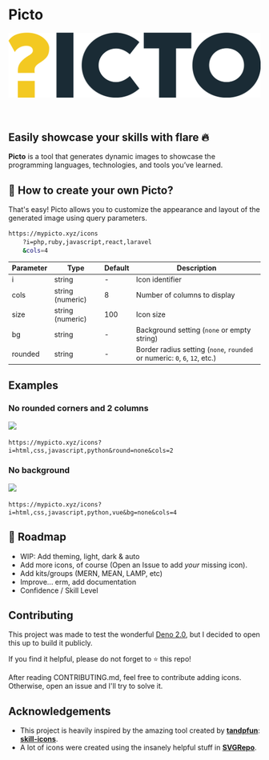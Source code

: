 # Picto

<center>
    <img src="public/picto.svg">
</center>

<br>
<br>

## Easily showcase your skills with flare 🔥

**Picto** is a tool that generates dynamic images to showcase the programming
languages, technologies, and tools you’ve learned.

## 🤔 How to create your own **Picto**?

That's easy! Picto allows you to customize the appearance and layout of the
generated image using query parameters.

```sh
https://mypicto.xyz/icons
    ?i=php,ruby,javascript,react,laravel
    &cols=4
```

| Parameter | Type             | Default | Description                                                                |
| --------- | ---------------- | ------- | -------------------------------------------------------------------------- |
| i         | string           | -       | Icon identifier                                                            |
| cols      | string (numeric) | 8       | Number of columns to display                                               |
| size      | string (numeric) | 100     | Icon size                                                                  |
| bg        | string           | -       | Background setting (`none` or empty string)                                |
| rounded   | string           | -       | Border radius setting (`none`, `rounded` or numeric: `0`, `6`, `12`, etc.) |

## Examples

### No rounded corners and 2 columns

<img src="https://mypicto.xyz/icons?i=html,css,javascript,python&round=none&cols=2&size=22">

```
https://mypicto.xyz/icons?i=html,css,javascript,python&round=none&cols=2
```

### No background

<img src="https://mypicto.xyz/icons?i=angular,css,python,vue&bg=none&size=22">

```
https://mypicto.xyz/icons?i=html,css,javascript,python,vue&bg=none&cols=4
```

## 📍 Roadmap

- WIP: Add theming, light, dark & auto
- Add more icons, of course (Open an Issue to add _your_ missing icon).
- Add kits/groups (MERN, MEAN, LAMP, etc)
- Improve... erm, add documentation
- Confidence / Skill Level

## Contributing

This project was made to test the wonderful
[Deno 2.0](https://github.com/denoland/deno), but I decided to open this up to
build it publicly.

If you find it helpful, please do not forget to ⭐ this repo!

After reading CONTRIBUTING.md, feel free to contribute adding icons. Otherwise,
open an issue and I'll try to solve it.

## Acknowledgements

- This project is heavily inspired by the amazing tool created by
  **[tandpfun](https://github.com/tandpfun)**:
  **[skill-icons](https://github.com/tandpfun/skill-icons)**.
- A lot of icons were created using the insanely helpful stuff in
  **[SVGRepo](https://www.svgrepo.com/)**.
